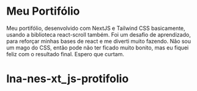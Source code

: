 
# Meu Portifólio

Meu portifólio, desenvolvido com NextJS e Tailwind CSS basicamente, usando a biblioteca react-scroll também. Foi um desafio de aprendizado, para reforçar minhas bases de react e me diverti muito fazendo. Não sou um mago do CSS, então pode não ter ficado muito bonito, mas eu fiquei feliz com o resultado final. Espero que curtam.
# lna-nes-xt_js-protifolio
